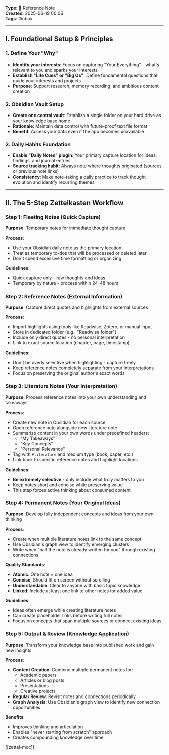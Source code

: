 

**Type**: 🧠 Reference Note  
**Created**: 2025-06-19 00:06  
**Tags**:  #inbox  

---

## 
## I. Foundational Setup & Principles

### 1. Define Your "Why"

- **Identify your interests**: Focus on capturing "Your Everything" - what's relevant to you and sparks your interests
- **Establish "Life Cues" or "Big Qs"**: Define fundamental questions that guide your interests and projects
- **Purpose**: Support research, memory recording, and ambitious content creation

### 2. Obsidian Vault Setup

- **Create one central vault**: Establish a single folder on your hard drive as your knowledge base home
- **Rationale**: Maintain data control with future-proof text file format
- **Benefit**: Access your data even if the app becomes unavailable

### 3. Daily Habits Foundation

- **Enable "Daily Notes" plugin**: Your primary capture location for ideas, findings, and journal entries
- **Source tracking habit**: Always note where thoughts originated (sources or previous note links)
- **Consistency**: Make note-taking a daily practice to track thought evolution and identify recurring themes

---

## II. The 5-Step Zettelkasten Workflow

### Step 1: Fleeting Notes (Quick Capture)

**Purpose**: Temporary notes for immediate thought capture

**Process**:

- Use your Obsidian daily note as the primary location
- Treat as temporary to-dos that will be processed or deleted later
- Don't spend excessive time formatting or organizing

**Guidelines**:

- Quick capture only - raw thoughts and ideas
- Temporary by nature - process within 24-48 hours

### Step 2: Reference Notes (External Information)

**Purpose**: Capture direct quotes and highlights from external sources

**Process**:

- Import highlights using tools like Readwise, Zotero, or manual input
- Store in dedicated folder (e.g., "Readwise folder")
- Include only direct quotes - no personal interpretation
- Link to exact source location (chapter, page, timestamp)

**Guidelines**:

- Don't be overly selective when highlighting - capture freely
- Keep reference notes completely separate from your interpretations
- Focus on preserving the original author's exact words

### Step 3: Literature Notes (Your Interpretation)

**Purpose**: Process reference notes into your own understanding and takeaways

**Process**:

- Create new note in Obsidian for each source
- Open reference note alongside new literature note
- Summarize content in your own words under predefined headers:
    - "My Takeaways"
    - "Key Concepts"
    - "Personal Relevance"
- Tag with `#literature` and medium type (book, paper, etc.)
- Link back to specific reference notes and highlight locations

**Guidelines**:

- **Be extremely selective** - only include what truly matters to you
- Keep notes short and concise while preserving value
- This step forces active thinking about consumed content

### Step 4: Permanent Notes (Your Original Ideas)

**Purpose**: Develop fully independent concepts and ideas from your own thinking

**Process**:

- Create when multiple literature notes link to the same concept
- Use Obsidian's graph view to identify emerging clusters
- Write when "half the note is already written for you" through existing connections

**Quality Standards**:

- **Atomic**: One note = one idea
- **Concise**: Should fit on screen without scrolling
- **Understandable**: Clear to anyone with basic topic knowledge
- **Linked**: Include at least one link to other notes for added value

**Guidelines**:

- Ideas often emerge while creating literature notes
- Can create placeholder links before writing full notes
- Focus on concepts that span multiple sources or connect existing ideas

### Step 5: Output & Review (Knowledge Application)

**Purpose**: Transform your knowledge base into published work and gain new insights

**Process**:

- **Content Creation**: Combine multiple permanent notes for:
    - Academic papers
    - Articles or blog posts
    - Presentations
    - Creative projects
- **Regular Review**: Revisit notes and connections periodically
- **Graph Analysis**: Use Obsidian's graph view to identify new connection opportunities

**Benefits**:

- Improves thinking and articulation
- Enables "never starting from scratch" approach
- Creates compounding knowledge over time


[[zettel-moc]]